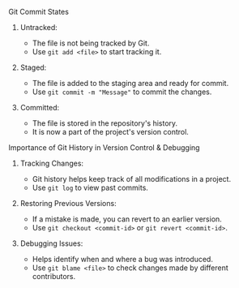 Git Commit States

1. Untracked:  
   - The file is not being tracked by Git.  
   - Use `git add <file>` to start tracking it.  

2. Staged:  
   - The file is added to the staging area and ready for commit.  
   - Use `git commit -m "Message"` to commit the changes.  

3. Committed:  
   - The file is stored in the repository's history.  
   - It is now a part of the project's version control.  

Importance of Git History in Version Control & Debugging

1. Tracking Changes:  
   - Git history helps keep track of all modifications in a project.  
   - Use `git log` to view past commits.  

2. Restoring Previous Versions:  
   - If a mistake is made, you can revert to an earlier version.  
   - Use `git checkout <commit-id>` or `git revert <commit-id>`.  

3. Debugging Issues:  
   - Helps identify when and where a bug was introduced.  
   - Use `git blame <file>` to check changes made by different contributors.  
